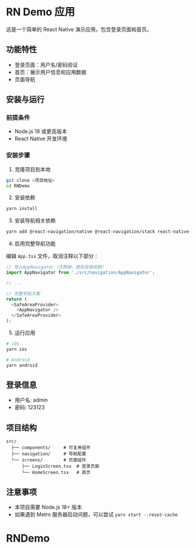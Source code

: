 # RN Demo 应用

这是一个简单的 React Native 演示应用，包含登录页面和首页。

## 功能特性

- 登录页面：用户名/密码验证
- 首页：展示用户信息和应用数据
- 页面导航

## 安装与运行

### 前提条件

- Node.js 18 或更高版本
- React Native 开发环境

### 安装步骤

1. 克隆项目到本地

```bash
git clone <项目地址>
cd RNDemo
```

2. 安装依赖

```bash
yarn install
```

3. 安装导航相关依赖

```bash
yarn add @react-navigation/native @react-navigation/stack react-native-screens react-native-safe-area-context
```

4. 启用完整导航功能

编辑 `App.tsx` 文件，取消注释以下部分：

```javascript
// 导入AppNavigator（注释掉，直到安装依赖）
import AppNavigator from './src/navigation/AppNavigator';

// ...

// 完整导航方案
return (
  <SafeAreaProvider>
    <AppNavigator />
  </SafeAreaProvider>
);
```

5. 运行应用

```bash
# iOS
yarn ios

# Android
yarn android
```

## 登录信息

- 用户名: admin
- 密码: 123123

## 项目结构

```
src/
  ├── components/     # 可复用组件
  ├── navigation/     # 导航配置
  └── screens/        # 页面组件
      ├── LoginScreen.tsx  # 登录页面
      └── HomeScreen.tsx   # 首页
```

## 注意事项

- 本项目需要 Node.js 18+ 版本
- 如果遇到 Metro 服务器启动问题，可以尝试 `yarn start --reset-cache`
# RNDemo
